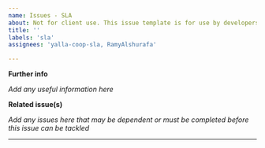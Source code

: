 ```yaml
---
name: Issues - SLA
about: Not for client use. This issue template is for use by developers or project admin for issues covered by SLA.
title: ''
labels: 'sla'
assignees: 'yalla-coop-sla, RamyAlshurafa'

---
```


__Further info__

_Add any useful information here_

__Related issue(s)__

_Add any issues here that may be dependent or must be completed before this issue can be tackled_

---
